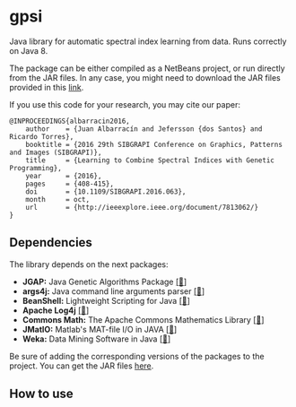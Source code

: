 # gpsi

Java library for automatic spectral index learning from data. Runs correctly on Java 8.

The package can be either compiled as a NetBeans project, or run directly from the JAR files. In any case, you might need to download the JAR files provided in this [link](http://www.recod.ic.unicamp.br/~jalbarracin/gpsi/gpsi.zip).

If you use this code for your research, you may cite our paper:

```
@INPROCEEDINGS{albarracin2016,
	author    = {Juan Albarracín and Jefersson {dos Santos} and Ricardo Torres},
	booktitle = {2016 29th SIBGRAPI Conference on Graphics, Patterns and Images (SIBGRAPI)},
	title     = {Learning to Combine Spectral Indices with Genetic Programming},
	year      = {2016},
	pages     = {408-415},
	doi       = {10.1109/SIBGRAPI.2016.063},
	month     = oct,
	url       = {http://ieeexplore.ieee.org/document/7813062/}
}
```

## Dependencies

The library depends on the next packages:

+ **JGAP:** Java Genetic Algorithms Package <a href="http://jgap.sourceforge.net/" target="_blank">[:link:]</a>
+ **args4j:** Java command line arguments parser <a href="http://args4j.kohsuke.org/" target="_blank">[:link:]</a>
+ **BeanShell:** Lightweight Scripting for Java <a href="http://www.beanshell.org/" target="_blank">[:link:]</a>
+ **Apache Log4j** <a href="https://logging.apache.org/log4j/" target="_blank">[:link:]</a>
+ **Commons Math:** The Apache Commons Mathematics Library <a href="http://commons.apache.org/proper/commons-math/" target="_blank">[:link:]</a>
+ **JMatIO:** Matlab's MAT-file I/O in JAVA <a href="https://sourceforge.net/projects/jmatio/" target="_blank">[:link:]</a>
+ **Weka:** Data Mining Software in Java <a href="http://www.cs.waikato.ac.nz/ml/weka/" target="_blank">[:link:]</a>

Be sure of adding the corresponding versions of the packages to the project. You can get the JAR files [here](http://www.recod.ic.unicamp.br/~jalbarracin/gpsi/gpsi.zip).

## How to use